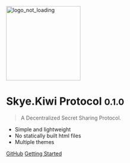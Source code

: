 <img src="https://i.ibb.co/DkJW76L/dark-logo.png"  alt="logo_not_loading" style="height: 200px;" />

# Skye.Kiwi Protocol <small>0.1.0</small>

> A Decentralized Secret Sharing Protocol.

- Simple and lightweight
- No statically built html files
- Multiple themes

[GitHub](https://github.com/skyekiwi)
[Getting Started](#docsify)
